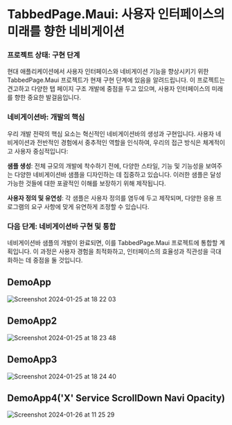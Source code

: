 # TabbedPage.Maui: 사용자 인터페이스의 미래를 향한 네비게이션
### 프로젝트 상태: 구현 단계
현대 애플리케이션에서 사용자 인터페이스와 네비게이션 기능을 향상시키기 위한 TabbedPage.Maui 프로젝트가 현재 구현 단계에 있음을 알려드립니다. 이 프로젝트는 견고하고 다양한 탭 페이지 구조 개발에 중점을 두고 있으며, 사용자 인터페이스의 미래를 향한 중요한 발걸음입니다.

### 네비게이션바: 개발의 핵심
우리 개발 전략의 핵심 요소는 혁신적인 네비게이션바의 생성과 구현입니다. 사용자 네비게이션과 전반적인 경험에서 중추적인 역할을 인식하여, 우리의 접근 방식은 체계적이고 사용자 중심적입니다:

**샘플 생성**: 전체 규모의 개발에 착수하기 전에, 다양한 스타일, 기능 및 기능성을 보여주는 다양한 네비게이션바 샘플을 디자인하는 데 집중하고 있습니다. 이러한 샘플은 달성 가능한 것들에 대한 포괄적인 이해를 보장하기 위해 제작됩니다.

**사용자 정의 및 유연성**: 각 샘플은 사용자 정의를 염두에 두고 제작되며, 다양한 응용 프로그램의 요구 사항에 맞게 유연하게 조정할 수 있습니다.

### 다음 단계: 네비게이션바 구현 및 통합
네비게이션바 샘플의 개발이 완료되면, 이를 TabbedPage.Maui 프로젝트에 통합할 계획입니다. 이 과정은 사용자 경험을 최적화하고, 인터페이스의 효율성과 직관성을 극대화하는 데 중점을 둘 것입니다.

## DemoApp
![Screenshot 2024-01-25 at 18 22 03](https://github.com/lukewire129/TabbedPage.Maui/assets/54387261/aad7d9fc-8580-4719-9ca7-62283bcf6932)
## DemoApp2
![Screenshot 2024-01-25 at 18 23 48](https://github.com/lukewire129/TabbedPage.Maui/assets/54387261/a4befb5a-0e05-4583-bc29-281b74f6c91a)
## DemoApp3
![Screenshot 2024-01-25 at 18 24 40](https://github.com/lukewire129/TabbedPage.Maui/assets/54387261/b67822e8-46bf-4127-a370-c118015893ee)
## DemoApp4('X' Service ScrollDown Navi Opacity)
![Screenshot 2024-01-26 at 11 25 29](https://github.com/lukewire129/TabbedPage.Maui/assets/54387261/19e5f3b7-e201-49fb-a019-271d1a9f4984)
